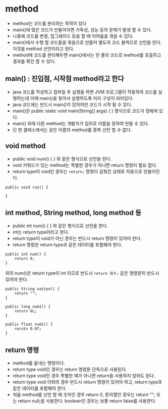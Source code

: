 # method
* method는 코드를 분리하는 목적이 있다
* main()에 많은 코드가 만들어지면 가독성, 성능 등의 문제가 발생 할 수 있다.
* 나중에 코드를 변경, 업그레이드 등을 할 때 어려움을 겪을 수 있다.
* main()에서 수행 할 코드들을 묶음으로 만들어 별도의 코드 블럭으로 선언을 한다.
이것을 method 선언이라고 한다.
* method에 코드를 분리해두면 main()에서는 한 줄의 코드로 method를 호출하고 결과를 확인 할 수 있다.

## main() : 진입점, 시작점 method라고 한다
* java 코드를 작성하고 컴파일 후 실행을 하면 JVM 프로그램이 작동하여 코드를 실행하는데 이때
main()을 찾아서 실행하도록 미리 구성이 되어있다.
* java 코드에는 반드시 main()이 있어야만 코드가 시작 될 수 있다.
* main()은 public static void main(String[] args) { } 형식으로 코드가 정해져 있다.
* main() 외에 다른 method는 개발자가 임의로 이름을 정하여 만들 수 있다.
* 단 한 클래스에서는 같은 이름의 method를 중복 선언 할 수 없다.

## void method
* public void num() { } 와 같은 형식으로 선언을 한다.
* void 키워드가 있는 method는 특별한 경우가 아니면 return 명령이 필요 없다.
* return type이 void인 경우는 ```return;``` 명령이 감춰진 상태로 자동으로 만들어진다.
```
public void run() {

}
```
## int method, String method, long method 등
* public int num() { } 와 같은 형식으로 선언을 한다.
* int는 return type이라고 한다.
* return type이 void가 아닌 경우는 반드시 return 명령이 있어야 한다.
* return 명령은 return type과 같은 데이터를 포함해야 한다.
```
public int num() {
	return 0;
}
```
위의 num()은 return type이 int 이므로 반드시 ``` return 정수; ``` 같은 명령문이 반드시 있어야 한다.
```
public String nation() {
	return "";
}
```
```
public long num1() {
	return 0L;
}
```
```
public float num2() {
	rerutn 0.0f;
}
```

## return 명령
* method를 끝내는 명령이다.
* return type void인 경우는 return 명령문 단독으로 사용된다.
* return type void인 경우 특별한 때가 아니면 return을 사용하지 않아도 된다.
* return type void 이외의 경우 반드시 return 명령이 있어야 하고, return type과 같은 데이터를 포함해야 한다.
* 처음 method를 선언 할 때 숫자인 경우 return 0, 문자열인 경우는 return ""; 또는 return null;을 사용한다.
boolean인 경우는 보통 return false를 사용한다.